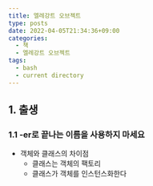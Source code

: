 ```yaml
---
title: 엘레강트 오브젝트
type: posts
date: 2022-04-05T21:34:36+09:00
categories:
  - 책
  - 엘레강트 오브젝트
tags:
  - bash
  - current directory
---
```



## 1. 출생

### 1.1 -er로 끝나는 이름을 사용하지 마세요

- 객체와 클래스의 차이점
  - 클래스는 객체의 팩토리
  - 클래스가 객체를 인스턴스화한다